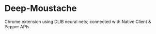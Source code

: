# Deep-Moustache
Chrome extension using DLIB neural nets; connected with Native Client & Pepper APIs
